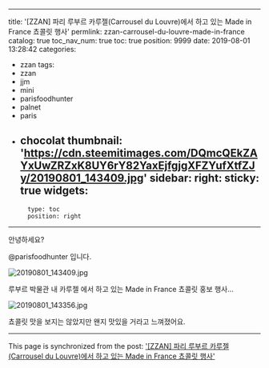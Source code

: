 
---
title: '[ZZAN] 파리 루부르 카루젤(Carrousel du Louvre)에서 하고 있는 Made in France 쵸콜릿 행사'
permlink: zzan-carrousel-du-louvre-made-in-france
catalog: true
toc_nav_num: true
toc: true
position: 9999
date: 2019-08-01 13:28:42
categories:
- zzan
tags:
- zzan
- jjm
- mini
- parisfoodhunter
- palnet
- paris
- chocolat
thumbnail: 'https://cdn.steemitimages.com/DQmcQEkZAYxUwZRZxK8UY6rY82YaxEjfgjgXFZYufXtfZJy/20190801_143409.jpg'
sidebar:
    right:
        sticky: true
widgets:
    -
        type: toc
        position: right
---


안녕하세요?

@parisfoodhunter 입니다. 

![20190801_143409.jpg](https://cdn.steemitimages.com/DQmcQEkZAYxUwZRZxK8UY6rY82YaxEjfgjgXFZYufXtfZJy/20190801_143409.jpg)

루부르 박물관 내 카루젤 에서 하고 있는 Made in France 쵸콜릿 홍보 행사...


![20190801_143356.jpg](https://cdn.steemitimages.com/DQmS7VdHrGLJvFSroEFiH1cAXkX28xnUzgiFe4AVW4QwTZk/20190801_143356.jpg)

쵸콜릿 맛을 보지는 않았지만 왠지 맛있을 거라고 
느껴졌어요.

- - -

This page is synchronized from the post: ['[ZZAN] 파리 루부르 카루젤(Carrousel du Louvre)에서 하고 있는 Made in France 쵸콜릿 행사'](https://steemit.com/@parisfoodhunter/zzan-carrousel-du-louvre-made-in-france)
